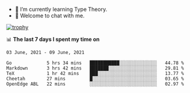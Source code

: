 <!--
### Hi there 👋

- 🤔 I was learning formal verification with Coq formally, but want to **build things** now.
- 😬 I am broadly interested in **computer systems** and **programming languages** (just a beginner 🥺).
- 🤩 (I hope I can) code for fun!

<img src="https://github-readme-stats.vercel.app/api?username=xxchan&show_icons=true&icon_color=0366d6&text_color=24292e&bg_color=ffffff&hide_title=true" />

---
-->


- 🌱 I’m currently learning Type Theory.
- 💬 Welcome to chat with me.


[![trophy](https://github-profile-trophy.vercel.app/?username=xxchan&theme=flat)](https://github.com/xxchan)


📊 **The last 7 days I spent my time on** 

<!--START_SECTION:waka-->
```text
03 June, 2021 - 09 June, 2021

Go             5 hrs 34 mins   ███████████░░░░░░░░░░░░░░   44.78 % 
Markdown       3 hrs 42 mins   ███████░░░░░░░░░░░░░░░░░░   29.81 % 
TeX            1 hr 42 mins    ███░░░░░░░░░░░░░░░░░░░░░░   13.77 % 
Cheetah        27 mins         █░░░░░░░░░░░░░░░░░░░░░░░░   03.65 % 
OpenEdge ABL   22 mins         ░░░░░░░░░░░░░░░░░░░░░░░░░   02.97 %
```
<!--END_SECTION:waka-->

<!--
**xxchan/xxchan** is a ✨ _special_ ✨ repository because its `README.md` (this file) appears on your GitHub profile.

Here are some ideas to get you started:

- 🔭 I’m currently working on ...
- 🌱 I’m currently learning ...
- 👯 I’m looking to collaborate on ...
- 🤔 I’m looking for help with ...
- 💬 Ask me about ...
- 📫 How to reach me: ...
- 😄 Pronouns: ...
- ⚡ Fun fact: ...
-->
